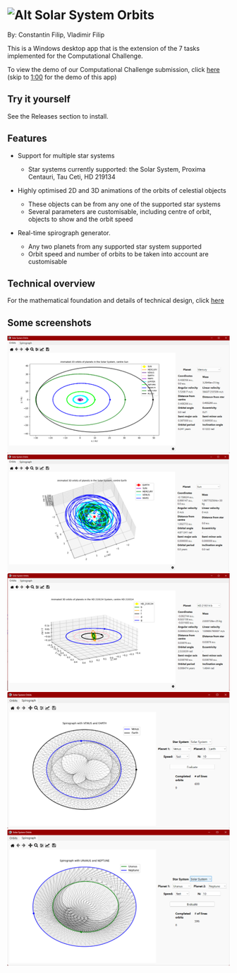 # ![Alt](/appicon.ico "App icon") Solar System Orbits


By: Constantin Filip, Vladimir Filip

This is a Windows desktop app that is the extension of the 7 tasks implemented for the Computational Challenge.

To view the demo of our Computational Challenge submission, click [here](https://www.youtube.com/watch?v=9tV5P1YHzHM) (skip to [1:00](https://youtu.be/9tV5P1YHzHM?t=61) for the demo of this app)

## Try it yourself ##
See the Releases section to install.

## Features ## 

* Support for multiple star systems
    * Star systems currently supported: the Solar System, Proxima Centauri, Tau Ceti, HD 219134

* Highly optimised 2D and 3D animations of the orbits of celestial objects
    * These objects can be from any one of the supported star systems
    * Several parameters are customisable, including centre of orbit, objects to show and the orbit speed

* Real-time spirograph generator.
    * Any two planets from any supported star system supported
    * Orbit speed and number of orbits to be taken into account are customisable


## Technical overview ##
For the mathematical foundation and details of technical design, click [here](BPhoPaper.pdf)

## Some screenshots ##

![Alt][1] ![Alt][2] ![Alt][3] ![Alt][4] ![Alt][5]

[1]: /screenshots/screenshot1.png
[2]: /screenshots/screenshot2.png
[3]: /screenshots/screenshot3.png
[4]: /screenshots/screenshot4.png
[5]: /screenshots/screenshot5.png